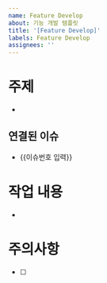 ```yaml
---
name: Feature Develop
about: 기능 개발 템플릿
title: '[Feature Develop]'
labels: Feature Develop
assignees: ''
---
```


# 주제

-

## 연결된 이슈

- {{이슈번호 입력}}

# 작업 내용

-

# 주의사항

- [ ]
